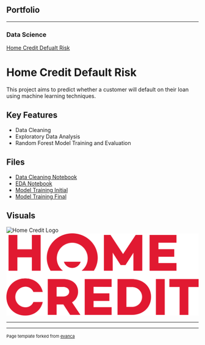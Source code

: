 ## Portfolio

---

### Data Science

[Home Credit Defualt Risk](/index.md)

# Home Credit Default Risk

This project aims to predict whether a customer will default on their loan using machine learning techniques.

## Key Features
- Data Cleaning
- Exploratory Data Analysis
- Random Forest Model Training and Evaluation

## Files
- [Data Cleaning Notebook](Data-Cleaning.Rmd)
- [EDA Notebook](EDA.Rmd)
- [Model Training Initial](Random-Forest-Initial.Rmd)
- [Model Training Final](Random-Forest-Final.Rmd)

## Visuals
<img src="../../images/Home_Credit_logo.svg.png" alt="Home Credit Logo" style="width: 300px;"/>

<img src="images/Home_Credit_logo.svg.png?raw=true"/>

---




---
<p style="font-size:11px">Page template forked from <a href="https://github.com/evanca/quick-portfolio">evanca</a></p>
<!-- Remove above link if you don't want to attibute -->
